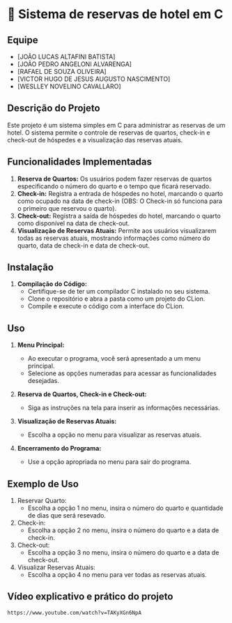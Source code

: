 # 🏨 Sistema de reservas de hotel em C

## Equipe
- [JOÃO LUCAS ALTAFINI BATISTA]
- [JOÃO PEDRO ANGELONI ALVARENGA]
- [RAFAEL DE SOUZA OLIVEIRA]
- [VICTOR HUGO DE JESUS AUGUSTO NASCIMENTO]
- [WESLLEY NOVELINO CAVALLARO]

## Descrição do Projeto
Este projeto é um sistema simples em C para administrar as reservas de um hotel. O sistema permite o controle de reservas de quartos, check-in e check-out de hóspedes e a visualização das reservas atuais.

## Funcionalidades Implementadas
1. **Reserva de Quartos:** Os usuários podem fazer reservas de quartos especificando o número do quarto e o tempo que ficará reservado.
2. **Check-in:** Registra a entrada de hóspedes no hotel, marcando o quarto como ocupado na data de check-in (OBS: O Check-in só funciona para o primeiro que reservou o quarto).
3. **Check-out:** Registra a saída de hóspedes do hotel, marcando o quarto como disponível na data de check-out.
4. **Visualização de Reservas Atuais:** Permite aos usuários visualizarem todas as reservas atuais, mostrando informações como número do quarto, data de check-in e data de check-out.

## Instalação
1. **Compilação do Código:**
   - Certifique-se de ter um compilador C instalado no seu sistema.
   - Clone o repositório e abra a pasta como um projeto do CLion.
   - Compile e execute o código com a interface do CLion.

## Uso
1. **Menu Principal:**
   - Ao executar o programa, você será apresentado a um menu principal.
   - Selecione as opções numeradas para acessar as funcionalidades desejadas.

2. **Reserva de Quartos, Check-in e Check-out:**
   - Siga as instruções na tela para inserir as informações necessárias.

3. **Visualização de Reservas Atuais:**
   - Escolha a opção no menu para visualizar as reservas atuais.

4. **Encerramento do Programa:**
   - Use a opção apropriada no menu para sair do programa.

## Exemplo de Uso
1. Reservar Quarto: 
   - Escolha a opção 1 no menu, insira o número do quarto e quantidade de dias que será resevado.
2. Check-in:
   - Escolha a opção 2 no menu, insira o número do quarto e a data de check-in.
3. Check-out:
   - Escolha a opção 3 no menu, insira o número do quarto e a data de check-out.
4. Visualizar Reservas Atuais:
   - Escolha a opção 4 no menu para ver todas as reservas atuais.

## Vídeo explicativo e prático do projeto
```bash
https://www.youtube.com/watch?v=TAKyXGn6NpA
```
